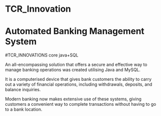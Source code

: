 # TCR_Innovation

# Automated Banking Management System

#TCR_INNOVATIONS core java+SQL

An all-encompassing solution that offers a secure and effective way to manage banking operations was created utilising Java and MySQL.

It is a computerised device that gives bank customers the ability to carry out a variety of financial operations, including withdrawals, deposits, and balance inquiries. 

Modern banking now makes extensive use of these systems, giving customers a convenient way to complete transactions without having to go to a bank location.
